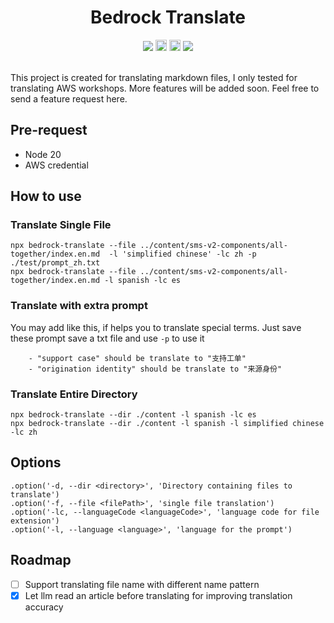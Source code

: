 <h1 align="center">Bedrock Translate</h1>


<div align="center">
	<a href="https://github.com/alickwong/bedrock-translate/actions?workflow=CI" style="text-decoration:none">
		<img src="https://github.com/github/docs/actions/workflows/main.yml/badge.svg">
	</a>
	<a href="https://badge.fury.io/js/bedrock-translate" style="text-decoration:none">
	    <img src="https://badge.fury.io/js/bedrock-translate.svg" alt="npm version" height="18">
    </a>
     <a href="https://packagephobia.now.sh/result?p=bedrock-translate" style="text-decoration:none">
        <img src="https://packagephobia.now.sh/badge?p=bedrock-translate@latest" alt="npm version" height="18">
    </a>
    <a href="./LICENSE" style="text-decoration:none">
		<img src="https://img.shields.io/badge/license-MIT-blue.svg">
	</a>

  <br>
  <br>
</div>

This project is created for translating markdown files, I only tested for translating AWS workshops. More features will
be added soon. Feel free to send a feature request here.

## Pre-request

* Node 20
* AWS credential

## How to use

### Translate Single File

```
npx bedrock-translate --file ../content/sms-v2-components/all-together/index.en.md  -l 'simplified chinese' -lc zh -p ./test/prompt_zh.txt
npx bedrock-translate --file ../content/sms-v2-components/all-together/index.en.md -l spanish -lc es
```

### Translate with extra prompt

You may add like this, if helps you to translate special terms. Just save these prompt save a txt file and use `-p` to
use it

```
    - "support case" should be translate to "支持工单"
    - "origination identity" should be translate to "来源身份"
```

### Translate Entire Directory

```
npx bedrock-translate --dir ./content -l spanish -lc es
npx bedrock-translate --dir ./content -l spanish -l simplified chinese -lc zh
```

## Options

```
.option('-d, --dir <directory>', 'Directory containing files to translate')
.option('-f, --file <filePath>', 'single file translation')
.option('-lc, --languageCode <languageCode>', 'language code for file extension')
.option('-l, --language <language>', 'language for the prompt')
```

## Roadmap

- [ ] Support translating file name with different name pattern
- [x] Let llm read an article before translating for improving translation accuracy
